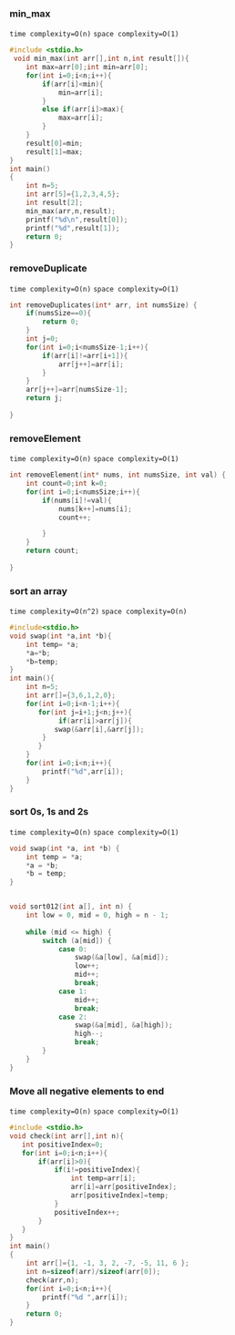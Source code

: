 ### min_max
``time complexity=O(n)``
``space complexity=O(1)``
```c
#include <stdio.h>
 void min_max(int arr[],int n,int result[]){
    int max=arr[0];int min=arr[0];
    for(int i=0;i<n;i++){
        if(arr[i]<min){
            min=arr[i];
        }
        else if(arr[i]>max){
            max=arr[i];
        }
    }
    result[0]=min;
    result[1]=max;
}
int main()
{
    int n=5;
    int arr[5]={1,2,3,4,5};
    int result[2];
    min_max(arr,n,result);
    printf("%d\n",result[0]);
    printf("%d",result[1]);
    return 0;
}
```
### removeDuplicate
``time complexity=O(n)``
``space complexity=O(1)``
```c
int removeDuplicates(int* arr, int numsSize) {
    if(numsSize==0){
        return 0;
    }
    int j=0;
    for(int i=0;i<numsSize-1;i++){
        if(arr[i]!=arr[i+1]){
            arr[j++]=arr[i];
        }
    }
    arr[j++]=arr[numsSize-1];
    return j;
    
}
```
### removeElement
``time complexity=O(n)``
``space complexity=O(1)``

```c
int removeElement(int* nums, int numsSize, int val) {
    int count=0;int k=0;
    for(int i=0;i<numsSize;i++){
        if(nums[i]!=val){
            nums[k++]=nums[i];
            count++;

        }
    }
    return count;
    
}
```
### sort an array
``time complexity=O(n^2)``
``space complexity=O(n)``
```c
#include<stdio.h>
void swap(int *a,int *b){
    int temp= *a;
    *a=*b;
    *b=temp;
}
int main(){
    int n=5;
    int arr[]={3,6,1,2,0};
    for(int i=0;i<n-1;i++){
       for(int j=i+1;j<n;j++){
            if(arr[i]>arr[j]){
           swap(&arr[i],&arr[j]);
        }
       }
    }
    for(int i=0;i<n;i++){
        printf("%d",arr[i]);
    }
}
```
### sort 0s, 1s and 2s
``time complexity=O(n)``
``space complexity=O(1)``
```c
void swap(int *a, int *b) {
    int temp = *a;
    *a = *b;
    *b = temp;
}


void sort012(int a[], int n) {
    int low = 0, mid = 0, high = n - 1;
    
    while (mid <= high) {
        switch (a[mid]) {
            case 0:
                swap(&a[low], &a[mid]);
                low++;
                mid++;
                break;
            case 1:
                mid++;
                break;
            case 2:
                swap(&a[mid], &a[high]);
                high--;
                break;
        }
    }
}
```
### Move all negative elements to end
``time complexity=O(n)``
``space complexity=O(1)``
```c
#include <stdio.h>
void check(int arr[],int n){
   int positiveIndex=0;
   for(int i=0;i<n;i++){
       if(arr[i]>0){
           if(i!=positiveIndex){
               int temp=arr[i];
               arr[i]=arr[positiveIndex];
               arr[positiveIndex]=temp;
           }
           positiveIndex++;
       }
   }
}
int main()
{
    int arr[]={1, -1, 3, 2, -7, -5, 11, 6 };
    int n=sizeof(arr)/sizeof(arr[0]);
    check(arr,n);
    for(int i=0;i<n;i++){
        printf("%d ",arr[i]);
    }
    return 0;
}
```
